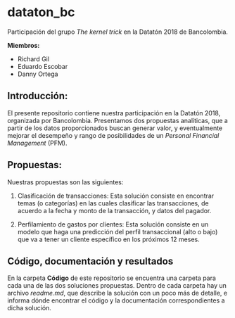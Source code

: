 # dataton_bc
Participación del grupo *The kernel trick* en la Datatón 2018 de Bancolombia.

**Miembros:**

* Richard Gil
* Eduardo Escobar
* Danny Ortega

## Introducción:

El presente repositorio contiene nuestra participación en la Datatón 2018, organizada por Bancolombia. Presentamos dos propuestas analíticas, que a partir de los datos proporcionados buscan generar valor, y eventualmente mejorar el desempeño y rango de posibilidades de un *Personal Financial Management* (PFM).

## Propuestas:

Nuestras propuestas son las siguientes:

1. Clasificación de transacciones: Esta solución consiste en encontrar temas (o categorías) en las cuales clasificar las transacciones, de acuerdo a la fecha y monto de la transacción, y datos del pagador.

2. Perfilamiento de gastos por clientes: Esta solución consiste en un modelo que haga una predicción del perfil transaccional (alto o bajo) que va a tener un cliente específico en los próximos 12 meses.

## Código, documentación y resultados

En la carpeta **Código** de este repositorio se encuentra una carpeta para cada una de las dos soluciones propuestas. Dentro de cada carpeta hay un archivo *readme.md*, que describe la solución con un poco más de detalle, e informa dónde encontrar el código y la documentación correspondientes a dicha solución.
